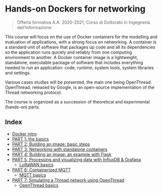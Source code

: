 # Hands-on Dockers for networking
> Offerta formativa A.A. 2020-2021, Corso di Dottorato in Ingegneria dell’Informazione

This course will focus on the use of Docker containers for the modelling and evaluation of applications, with a strong focus on networking. A container is a standard unit of software that packages up code and all its dependencies so the application runs quickly and reliably from one computing environment to another. A Docker container image is a lightweight, standalone, executable package of software that includes everything needed to run an application: code, runtime, system tools, system libraries and settings. 

Various cases studies will be presented, the main one being OpenThread. OpenThread, released by Google, is an open-source implementation of the Thread networking protocol. 

The course is organized as a succession of theoretical and experimental (hands-on) parts.

## Index
* [Docker intro](https://github.com/pmanzoni/phdunimed/blob/main/slides/1_docker.pdf)
* [PART 1: the basics](https://hackmd.io/oNBMMGCPRmyrjxM6xmXMmw)
* [PART 2: Building an image: basic steps](https://hackmd.io/F192w34sRsW-1JfSXfOKUQ)
* [PART 3: Networking with standalone containers](https://hackmd.io/5KCTsfhSTpudrMUXZNSM0g)
* [PART 4: Building an image: an example with Flask](https://hackmd.io/b1GYLvgKQEOj2FzIsMlweQ)
* [PART 5: Processing and visualizing data with InfluxDB & Grafana](https://hackmd.io/y093octqRKm9AqpD7jm8CA)
  - [LoRaWAN basics](https://github.com/pmanzoni/phdunimed/blob/main/slides/5_lorawan.pdf)
* [PART 6: Containerized MQTT](https://hackmd.io/sLzw_8Q1QFqnoY13kiyAag)
  - [MQTT basics](https://github.com/pmanzoni/phdunimed/blob/main/slides/6_MQTT.pdf)
* [PART 7: Simulating a Thread network using OpenThread](https://hackmd.io/sV7hqy70SwyQ1rMHpqMoBQ)
  - [OpenThread basics](https://github.com/pmanzoni/phdunimed/blob/main/slides/7_openthread.pdf)
